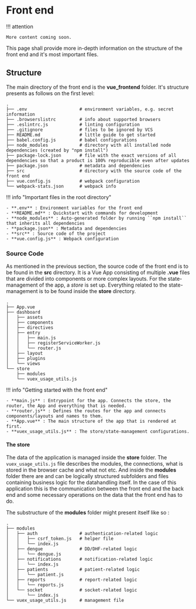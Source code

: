 # Front end

!!! attention

    More content coming soon.

This page shall provide more in-depth information on the structure of the front end and it's most important files.


## Structure


The main directory of the front end is the **vue_frontend** folder. It's structure presents as follows on the first level:

```
.
├── .env                    # environment variables, e.g. secret information
├── .browserslistrc         # info about supported browsers
├── .eslintrc.js            # linting configuration
├── .gitignore              # files to be ignored by VCS
├── README.md               # little guide to get started
├── babel.config.js         # babel configurations
├── node_modules            # directory with all installed node dependencies (created by "npm install")
├── package-lock.json       # file with the exact versions of all dependencies so that a product is 100% reproducible even after updates
├── package.json            # metadata and dependencies
├── src                     # directory with the source code of the front end
├── vue.config.js           # webpack configuration
└── webpack-stats.json      # webpack info

```

!!! info "Important files in the root directory"

    - **.env** : Environment variables for the front end
    - **README.md** : Quickstart with commands for development
    - **node_modules** : Auto-generated folder by running ``npm install`` that inherits all dependencies
    - **package.json** : Metadata and dependencies
    - **src** : Source code of the project
    - **vue.config.js** : Webpack configuration

### Source Code

As mentioned in the previous section, the source code of the front end is to be found in the **src** directory. 
It is a Vue App consisting of multiple **.vue** files that are divided into components or more complex layouts. 
For the state-management of the app, a _store_ is set up. Everything related to the state-management is to be found inside
the **store** directory.

```
.
├── App.vue
├── dashboard
│   ├── assets
│   ├── components
│   ├── directives
│   ├── entry
│   │   ├── main.js
│   │   ├── registerServiceWorker.js
│   │   └── router.js
│   ├── layout
│   ├── plugins
│   └── views
└── store
    ├── modules
    └── vuex_usage_utils.js

```

!!! info "Getting started with the front end"

    - **main.js** : Entrypoint for the app. Connects the store, the router, the App and everything that is needed.
    - **router.js** : Defines the routes for the app and connects components/layouts and names to them.
    - **App.vue** : The main structure of the app that is rendered at first.
    - **vuex_usage_utils.js** : The store/state-management configurations.


#### The store

The data of the application is managed inside the **store** folder. The ``vuex_usage_utils.js`` file describes the modules, 
the connections, what is stored in the browser cache and what not etc. And inside the **modules** folder there are and can be
logically structured subfolders and files containing business logic for the datahandling itself. In the case of this application
this is the communication between the front end and the back end and some necessary operations on the data that the front end has to do.

The substructure of the **modules** folder might present itself like so :

```
.
├── modules
│   ├── auth                # authentication-related logic
│   │   ├── csrf_token.js   # helper file
│   │   └── index.js
│   ├── dengue              # DD/DHF-related logic
│   │   └── dengue.js
│   ├── notifications       # notification-related logic
│   │   └── index.js
│   ├── patients            # patient-related logic
│   │   └── patient.js
│   ├── reports             # report-related logic
│   │   └── reports.js
│   └── socket              # socket-related logic
│       └── index.js
└── vuex_usage_utils.js     # management file


```